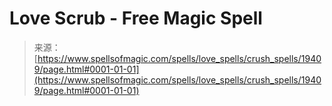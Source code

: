 <!--yml
category: 未分类
date: 2024-06-12 19:01:24
-->

# Love Scrub - Free Magic Spell

> 来源：[https://www.spellsofmagic.com/spells/love_spells/crush_spells/19409/page.html#0001-01-01](https://www.spellsofmagic.com/spells/love_spells/crush_spells/19409/page.html#0001-01-01)